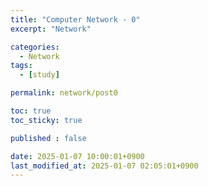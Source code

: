 ```yaml
---
title: "Computer Network - 0"
excerpt: "Network"

categories:
  - Network
tags:
  - [study]

permalink: network/post0

toc: true
toc_sticky: true

published : false

date: 2025-01-07 10:00:01+0900
last_modified_at: 2025-01-07 02:05:01+0900
---
```


###